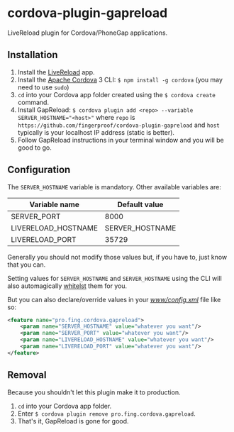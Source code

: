 cordova-plugin-gapreload
========================

LiveReload plugin for Cordova/PhoneGap applications.

## Installation

1. Install the [LiveReload][LiveReload] app.
2. Install the [Apache Cordova][Cordova] 3 CLI: `$ npm install -g cordova` (you may need to use `sudo`)
3. `cd` into your Cordova app folder created using the `$ cordova create` command.
4. Install GapReload: `$ cordova plugin add <repo> --variable SERVER_HOSTNAME="<host>"` where `repo` is `https://github.com/fingerproof/cordova-plugin-gapreload` and `host` typically is your localhost IP address (static is better).
5. Follow GapReload instructions in your terminal window and you will be good to go.

## Configuration

The `SERVER_HOSTNAME` variable is mandatory. Other available variables are:

| Variable name       | Default value   |
|---------------------|-----------------|
| SERVER_PORT         | 8000            |
| LIVERELOAD_HOSTNAME | SERVER_HOSTNAME |
| LIVERELOAD_PORT     | 35729           |

Generally you should not modify those values but, if you have to, just know that you can.

Setting values for `SERVER_HOSTNAME` and `SERVER_HOSTNAME` using the CLI will also automagically [whitelst][whitelist] them for you.

But you can also declare/override values in your *[www/config.xml][config]* file like so:

```xml
<feature name="pro.fing.cordova.gapreload">
	<param name="SERVER_HOSTNAME" value="whatever you want"/>
	<param name="SERVER_PORT" value="whatever you want"/>
	<param name="LIVERELOAD_HOSTNAME" value="whatever you want"/>
	<param name="LIVERELOAD_PORT" value="whatever you want"/>
</feature>
```

## Removal

Because you shouldn't let this plugin make it to production.

1. `cd` into your Cordova app folder.
2. Enter `$ cordova plugin remove pro.fing.cordova.gapreload`.
3. That's it, GapReload is gone for good.

[LiveReload]: http://livereload.com/
[Cordova]: http://cordova.apache.org/docs/en/3.1.0/guide_cli_index.md.html#The%20Command-line%20Interface
[whitelist]: http://cordova.apache.org/docs/en/3.1.0/guide_appdev_whitelist_index.md.html#Whitelist%20Guide
[config]: http://cordova.apache.org/docs/en/3.1.0/config_ref_index.md.html#The%20config.xml%20File
